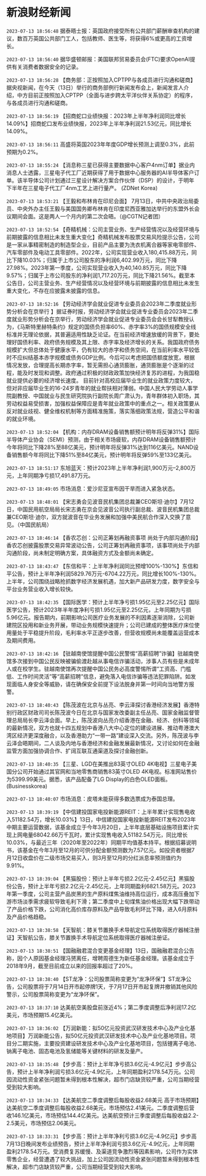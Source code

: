 # 新浪财经新闻
`2023-07-13 18:56:48` 据泰晤士报：英国政府接受所有公共部门薪酬审查机构的建议，数百万英国公共部门工人，包括教师、医生等，将获得6%或更高的工资增长。

`2023-07-13 18:56:40` 据华盛顿邮报：美国联邦贸易委员会(FTC)要求OpenAI提供有关消费者数据安全的记录。

`2023-07-13 18:56:28` 【商务部：正按照加入CPTPP与各成员进行沟通和磋商】据央视新闻，在今天（13日）举行的商务部例行新闻发布会上，新闻发言人介绍，中方目前正按照加入CPTPP（全面与进步跨太平洋伙伴关系协定）的程序，与各成员进行沟通和磋商。

`2023-07-13 18:56:19` 【招商蛇口业绩快报：2023年上半年净利润同比增长14.09%】招商蛇口发布业绩快报，2023年上半年净利润21.53亿元，同比增长14.09%。

`2023-07-13 18:56:11` 高盛将英国2023年年度GDP增长预测上调至0.3%，此前预期为0.2%。

`2023-07-13 18:55:24` 【消息称三星已获得主要数据中心客户4nm订单】据业内消息人士透露，三星电子代工厂近期获得了用于数据中心服务器的AI半导体客户订单。该半导体公司计划通过三星设计解决方案合作伙伴（DSP）的设计，于明年下半年在三星电子代工厂4nm工艺上进行量产。 (ZDNet Korea)

`2023-07-13 18:53:21` 【王毅和布林肯在印尼会面】 7月13日，中共中央政治局委员、中央外办主任王毅与美国国务卿布林肯在印度尼西亚雅加达举行的东盟外长会议期间会面。这是两人一个月内的第二次会晤。（@CGTN记者团）

`2023-07-13 18:52:54` 【奇精机械：公司主营业务、生产经营情况以及经营环境与前期披露的信息相比未发生重大变化】奇精机械发布股票交易风险提示公告，公司是一家从事精密制造的制造型企业，目前产品主要为洗衣机离合器等家电零部件、汽车零部件及电动工具零部件。2022年，公司实现营业收入180,415.88万元，同比下降10.03%；归属于上市公司股东的净利润6,402.99万元，同比下降27.98%。2023年第一季度，公司实现营业收入为40,140.85万元，同比下降9.57%；归属于上市公司股东的净利润1,717.20万元，同比下降21.56%。截至本公告日，公司主营业务、生产经营情况以及经营环境与前期披露的信息相比未发生重大变化，不存在应披露未披露的信息。

`2023-07-13 18:52:16` 【劳动经济学会就业促进专业委员会2023年二季度就业形势分析会在京举行 】据证券时报，劳动经济学会就业促进专业委员会2023年二季度就业形势分析会在京举行，劳动经济学会就业促进专业委员会会长甘犁教授认为，《马斯特里赫特条约》规定的国债负担率60%、赤字率3%的国债规模安全线标准并无理论依据，其普遍适用性缺乏论证。在当前经济增速放缓的背景下，要处理好国债利率、政府债务规模及其上限、赤字率及经济增长的关系。我国政府债务规模扩大但总体处于健康水平，仍有较大的赤字和债务空间，在当前利率水平较低时不应纠结基本赤字规模或债务GDP比例。今后可以考虑把国债额度放宽，根据情况发放，合理提高长期赤字率，暂无需担心通货膨胀，通货膨胀是个逐渐的过程，能及时发现和调整。政府通过积极的财政政策加快经济复苏的进程，为我国稳就业提供必要的经济增长速度。 目前针对高校应届毕业生的就业政策力度较大，但对非应届毕业生的16-24岁青年的就业帮扶相对薄弱。中国人民大学劳动人事学院副教授、中国就业与民生研究院执行副院长周广肃认为，青年群体初入职场，其劳动权益易受损害，加强权益保障应是青年就业政策中的重点之一。相关政策要从反对就业歧视、健全维权机制等方面精准施策，落实落细政策法规，营造公平和谐的就业环境。

`2023-07-13 18:52:04` 【机构：内存DRAM设备销售额预计明年将反弹31%】国际半导体产业协会（SEMI）预测，由于相关市场疲软，内存DRAM设备销售额预计今年将同比下降28%至88亿美元，预计明年将反弹31%达到116亿美元。NAND设备销售额今年将同比下降51%至84亿美元，预计明年将反弹59%至133亿美元。

`2023-07-13 18:51:17` 东旭蓝天：预计2023年上半年净利润1,900万元–2,800万元，上年同期净亏损17,491.87万元。

`2023-07-13 18:49:05` 市场消息：爱沙尼亚宣布因干旱而进入紧急状态。

`2023-07-13 18:48:01` 【宋志勇会见波音民机集团总裁兼CEO斯坦·迪尔】7月12日，中国民用航空局局长宋志勇在京会见波音公司执行副总裁、波音民机集团总裁兼CEO斯坦·迪尔，双方就波音在华业务发展和加强中美民航合作深入交换了意见。（中国民航局）

`2023-07-13 18:46:14` 【香农芯创：公司正筹划再融资事项 尚处于内部沟通阶段】香农芯创披露股票交易异常波动公告，公司正筹划再融资事项，该事项尚处于内部沟通阶段，尚未制定明确方案，具体融资方式及金额尚未确定。

`2023-07-13 18:43:47` 【东信和平：上半年净利润同比预增100%-130%】东信和平公告，预计上半年净利润5829.76万元-6704.22万元，同比增长100%-130%。上半年，公司围绕战略抢抓数字经济发展机遇，加大新产品研发力度，数字安全与平台业务营业收入增长较快。

`2023-07-13 18:42:35` 【国际医学：预计上半年净亏损1.95亿元至2.25亿元】国际医学公告，预计2023年半年度净利亏损1.95亿元至2.25亿元，上年同期为亏损5.96亿元。报告期内，前期影响公司医疗业务发展的不利因素逐渐消除，公司新建院区投用和新业务开展，带动业务规模快速提升；公司已建成的整体医疗床位使用量处于平稳提升阶段，毛利率水平正逐步改善，但营收规模尚未能覆盖运营成本及期间费用。

`2023-07-13 18:42:16` 【驻越南使馆提醒中国公民警惕“高薪招聘”诈骗】驻越南使馆多次接到中国公民反映被骗偷渡赴越从事电信诈骗活动，涉事人员有些是未成年人或在校学生。驻越南使馆再次提醒中国公民务必高度警惕所谓“工资高、门槛低、工作时间灵活”等“高薪招聘”信息，避免落入电信诈骗等违法犯罪陷阱。如发现面临人身安全等威胁，请在确保安全前提下设法脱身并第一时间向当地警方报警。

`2023-07-13 18:40:43` 【陈茂波在北京与丛亮、李云泽探讨香港经济发展】香港特别行政区财政司司长陈茂波今日在北京与国家发改委副主任丛亮、国家金融监督管理总局局长李云泽会面。早上，陈茂波向丛亮介绍香港在金融、经济、创科等领域的最新情况，双方也就十四五规划中香港八大中心定位的建设进展、推动粤港澳大湾区经济更深度融合，以及香港助力“一带一路”建设深入交流。另外，陈茂波与李云泽会晤期间，二人谈及内地与香港经济和金融发展最新情况，又讨论如何在金融监管方面加强协调合作、扩阔互联互通渠道及探讨金融创新。

`2023-07-13 18:40:35` 【三星、LGD在美推出83英寸OLED 4K电视】三星电子美国分公司开始通过其官网和当地零售商销售83英寸OLED 4K电视。标准网站售价为5399.99美元。据悉，该产品配备了LG Display的白色OLED面板。(Businesskorea)

`2023-07-13 18:40:07` 市场消息：皮塔未能获得多数选票成为泰国总理。

`2023-07-13 18:39:19` 【中信建投国家电投新能源REIT：上半年累计实现售电收入51182.54万，增长10.03%】13日，中信建投国家电投新能源REIT发布2023年中期主要运营数据，该基金成立于今年3月20日，上半年底层基础设施项目累计实现上网电量68042.66万千瓦时，累计实现售电收入51182.54万元，同比增长10.03%，与最近三年（2020年至2022年）同期平均值基本持平。根据招募说明书，该基金在今年3月至12月的可供分配金额预测数为7.57亿元。如投资者根据7月12日收盘价在二级市场交易买入，则3月至12月的分红派息率预测值约为9.91%。

`2023-07-13 18:39:04` 【黑猫股份：预计上半年亏损2.2亿元-2.45亿元】黑猫股份公告，预计上半年亏损2.2亿元-2.45亿元，上年同期盈利6821.58万元。2023年第一季度，公司主营产品炭黑的生产原料煤焦油维持高位运行，成本高压叠加下游市场淡季需求疲软导致毛利下滑；第二季度中上旬煤焦油价格出现大幅下跌带动了产品价格下跌，公司消化高价库存原料及产品导致毛利环比下降，进入6月原料及产品价格趋稳。

`2023-07-13 18:38:58` 【天智航：膝关节置换手术导航定位系统取得医疗器械注册证】天智航公告，膝关节置换手术导航定位系统取得医疗器械注册证。

`2023-07-13 18:38:51` 【国融融君混合变更基金经理】13日，国融融君混合公告称，因个人原因基金经理冯赟离任，增聘周德生为新任基金经理。该基金成立于2018年9月，截至目前成立以来的回报率超过了20%。

`2023-07-13 18:38:40` 【ST龙净：公司股票简称变更为“龙净环保”】ST龙净公告，公司股票将于7月14日开市起停牌1天，于7月17日开市起复牌并撤销其他风险警示，公司股票简称变更为“龙净环保”。

`2023-07-13 18:37:10` 达美航空美股盘前涨近4%；第二季度调整后净利润17.2亿美元，市场预期15.4亿美元。

`2023-07-13 18:36:02` 【万润新能：拟50亿元投资武汉研发技术中心及产业化基地项目】万润新能公告，拟50亿元投资武汉研发技术中心及产业化基地项目。项目分二期实施，主要投资建设研发技术中心及产业化基地项目，包括锂离子电池、钠离子电池、固态电池及氢储能等关键材料的研发及量产。

`2023-07-13 18:35:48` 【步步高：预计上半年净亏损3.6亿元-4.9亿元】步步高公告，预计上半年净利润亏损3.6亿元-4.9亿元，上年同期盈利2178.54万元。公司因流动性资金紧张问题暂未得到根本性解决，超市门店缺货较严重，公司当期经营受到较大影响。

`2023-07-13 18:34:33` 【达美航空二季度调整后每股收益2.68美元 高于市场预期】达美航空二季度调整后每股收益2.68美元，市场预估2.41美元。二季度调整后营收146.1亿美元，市场预估144.4亿美元。达美航空预计三季度调整后每股收益2.2-2.5美元，市场预估2.06美元。

`2023-07-13 18:33:31` 【步步高：预计上半年净利亏损3.6亿元-4.9亿元】步步高7月13日晚间发布业绩预告，预计上半年净利润亏损3.6亿元-4.9亿元，上年同期盈利2178.54万元。受消费复苏缓慢、及渠道竞争激烈等因素影响，公司作为实体零售企业，经营遭遇了较大挑战，加上公司因流动性资金紧张问题暂未得到根本性解决，超市门店缺货较严重，公司当期经营受到较大影响。

